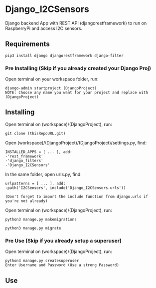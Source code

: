 # Django_I2CSensors
Django backend App with REST API (djangorestframework) to run on RaspberryPi and access I2C sensors.

## Requirements
```
pip3 install django djangorestframework django-filter
```

### Pre Installing (Skip if you already created your Django Proj)
Open terminal on your workspace folder, run:
```
django-admin startproject (DjangoProject)
NOTE: Choose any name you want for your project and replace with (DjangoProject)
```

## Installing
Open terminal on (workspace)/(DjangoProject), run:
```
git clone (thisRepoURL.git)
```

Open (workspace)/(DjangoProject)/(DjangoProject)/settings.py, find:
```
INSTALLED_APPS = [ ... ], add:
-'rest_framework'
-'django_filters'
-'Django_I2CSensors'
```
In the same folder, open urls.py, find:
```
urlpatterns = [ ... ], add:
-path('I2CSensors', include('Django_I2CSensors.urls'))

(Don't forget to import the include function from django.urls if you're not already)
```


Open terminal on (workspace)/(DjangoProject), run:
```
python3 manage.py makemigrations

python3 manage.py migrate
```

### Pre Use (Skip if you already setup a superuser)
Open terminal on (workspace)/(DjangoProject), run:
```
python3 manage.py createsuperuser
Enter Username and Password (Use a strong Password)
```

## Use 

